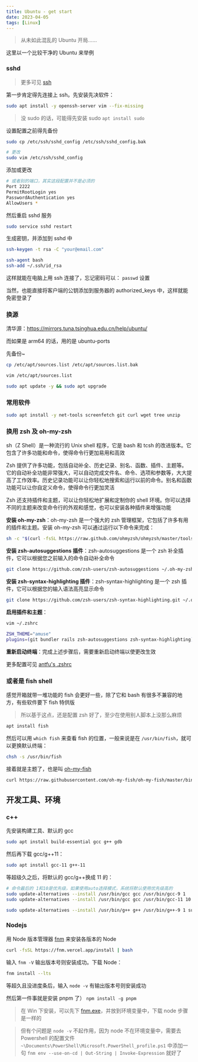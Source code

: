 ```yaml
---
title: Ubuntu - get start
date: 2023-04-05
tags: [Linux]
---
```


> 从未如此混乱的 Ubuntu 开局......

这里以一个比较干净的 Ubuntu 来举例

### sshd

> 更多可见 [ssh](../software/ssh.md)

第一步肯定得先连接上 ssh。先安装先决软件：

```bash
sudo apt install -y openssh-server vim --fix-missing
```

> 没 sudo 的话，可能得先安装 sudo `apt install sudo`

设置配置之前得先备份

```bash
sudo cp /etc/ssh/sshd_config /etc/ssh/sshd_config.bak

# 更改
sudo vim /etc/ssh/sshd_config
```

添加或更改

```bash
# 或者别的端口，其实这段配置并不是必须的
Port 2222
PermitRootLogin yes
PasswordAuthentication yes
AllowUsers *
```

然后重启 sshd 服务

```bash
sudo service sshd restart
```

生成密钥，并添加到 sshd 中

```bash
ssh-keygen -t rsa -C "your@email.com"

ssh-agent bash
ssh-add ~/.ssh/id_rsa
```

这样就能在电脑上用 ssh 连接了，忘记密码可以： `passwd` 设置

当然，也能直接将客户端的公钥添加到服务器的 authorized_keys 中，这样就能免密登录了

### 换源

清华源：https://mirrors.tuna.tsinghua.edu.cn/help/ubuntu/

而如果是 arm64 的话，用的是 ubuntu-ports

先备份~

```bash
cp /etc/apt/sources.list /etc/apt/sources.list.bak

vim /etc/apt/sources.list

sudo apt update -y && sudo apt upgrade
```

### 常用软件

```bash
sudo apt install -y net-tools screenfetch git curl wget tree unzip
```

### 换用 zsh 及 oh-my-zsh

sh（Z Shell）是一种流行的 Unix shell 程序，它是 bash 和 tcsh 的改进版本。它包含了许多功能和命令，使得命令行更加易用和高效

Zsh 提供了许多功能，包括自动补全、历史记录、别名、函数、插件、主题等。它的自动补全功能非常强大，可以自动完成文件名、命令、选项和参数等，大大提高了工作效率。历史记录功能可以让你轻松地搜索和运行以前的命令。别名和函数功能可以让你自定义命令，使得命令行更加灵活

Zsh 还支持插件和主题，可以让你轻松地扩展和定制你的 shell 环境。你可以选择不同的主题来改变命令行的外观和感觉，也可以安装各种插件来增强功能

**安装 oh-my-zsh**：oh-my-zsh 是一个强大的 zsh 管理框架，它包括了许多有用的插件和主题。安装 oh-my-zsh 可以通过运行以下命令来完成：

```bash
sh -c "$(curl -fsSL https://raw.github.com/ohmyzsh/ohmyzsh/master/tools/install.sh)"
```

**安装 zsh-autosuggestions 插件**：zsh-autosuggestions 是一个 zsh 补全插件，它可以根据您之前输入的命令自动补全命令

```bash
git clone https://github.com/zsh-users/zsh-autosuggestions ~/.oh-my-zsh/custom/plugins/zsh-autosuggestions
```

**安装 zsh-syntax-highlighting 插件**：zsh-syntax-highlighting 是一个 zsh 插件，它可以根据您的输入语法高亮显示命令

```bash
git clone https://github.com/zsh-users/zsh-syntax-highlighting.git ~/.oh-my-zsh/custom/plugins/zsh-syntax-highlighting
```

**启用插件和主题**：

```bash
vim ~/.zshrc

ZSH_THEME="amuse"
plugins=(git bundler rails zsh-autosuggestions zsh-syntax-highlighting)
```

**重新启动终端**：完成上述步骤后，需要重新启动终端以使更改生效

更多配置可见 [antfu's .zshrc](https://github.com/antfu/dotfiles/blob/main/.zshrc)

### 或者是 fish shell

感觉开箱就带一堆功能的 fish 会更好一些，除了它和 bash 有很多不兼容的地方，有些软件要下 fish 特供版

> 所以基于这点，还是配置 zsh 好了，至少在使用别人脚本上没那么麻烦

```bash
apt install fish
```

然后可以用 `which fish` 来查看 fish 的位置，一般来说是在 `/usr/bin/fish`，就可以更换默认终端：

```bash
chsh -s /usr/bin/fish
```

接着就是主题了，也是叫 [oh-my-fish](https://github.com/oh-my-fish/oh-my-fish)

```bash
curl https://raw.githubusercontent.com/oh-my-fish/oh-my-fish/master/bin/install | fish
```

## 开发工具、环境

### c++

先安装构建工具、默认的 gcc

```bash
sudo apt install build-essential gcc g++ gdb
```

然后再下载 gcc/g++11：

```bash
sudo apt install gcc-11 g++-11
```

等超级久之后，将默认的 gcc/g++换成 11 的：

```bash
# 命令最后的 1和10是优先级，如果使用auto选择模式，系统将默认使用优先级高的
sudo update-alternatives --install /usr/bin/gcc gcc /usr/bin/gcc-9 1
sudo update-alternatives --install /usr/bin/gcc gcc /usr/bin/gcc-11 10

sudo update-alternatives --install /usr/bin/g++ g++ /usr/bin/g++-9 1 sudo update-alternatives --install /usr/bin/g++ g++ /usr/bin/g++-11 10
```

### Nodejs

用 Node 版本管理器 [fnm](https://github.com/Schniz/fnm) 来安装各版本的 Node

```bash
curl -fsSL https://fnm.vercel.app/install | bash
```

输入 `fnm -V` 输出版本号则安装成功。下载 Node：

```bash
fnm install --lts
```

等超久且没进度条后，输入 `node -v` 有输出版本号则安装成功

然后第一件事就是安装 pnpm 了） `npm install -g pnpm`

> 在 Win 下安装，可以先下 [fnm.exe](https://github.com/Schniz/fnm/releases)，并放到环境变量中，下载 node 步骤是一样的

> 但有个问题是 `node -v` 不起作用，因为 node 不在环境变量中，需要去 Powershell 的配置文件 `~\Documents\PowerShell\Microsoft.PowerShell_profile.ps1` 中添加一句 `fnm env --use-on-cd | Out-String | Invoke-Expression` 就好了
